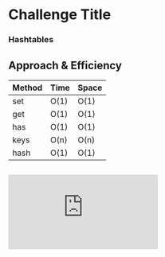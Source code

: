 # Challenge Title
<!-- Description of the challenge -->
### Hashtables 


## Approach & Efficiency

|Method	|Time| 	Space|
|---|---|----|
|set	|O(1)|	O(1)|
|get|	O(1)|	O(1)|
|has|	O(1)|	O(1)|
|keys|	O(n)|	O(n)|
|hash|	O(1)|	O(1)|

## ![Solution](https://github.com/asfantala/data-structures-and-algorithms/blob/hashtable/hashtable/hashtable.py)
